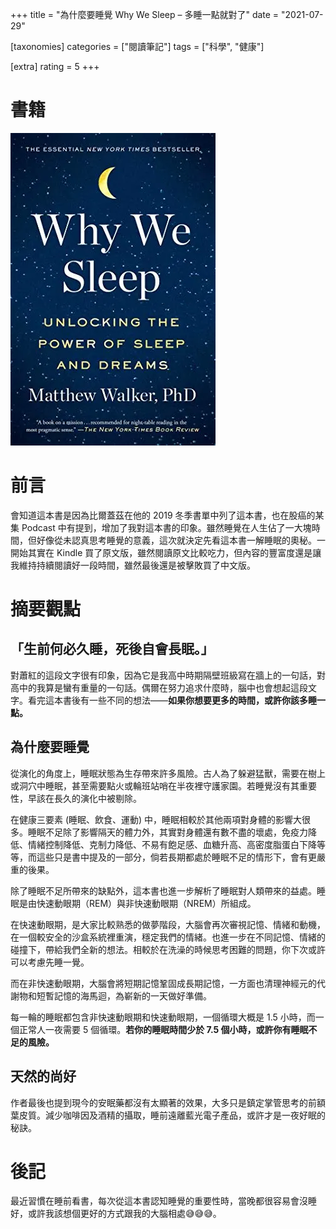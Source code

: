 +++
title = "為什麼要睡覺 Why We Sleep – 多睡一點就對了"
date = "2021-07-29"

[taxonomies]
categories = ["閱讀筆記"]
tags = ["科學", "健康"]

[extra]
rating = 5
+++

# 書籍

[![](why-we-sleep.webp)](https://www.goodreads.com/book/show/34466963-why-we-sleep)

# 前言

會知道這本書是因為比爾蓋茲在他的 2019 冬季書單中列了這本書，也在股癌的某集 Podcast 中有提到，增加了我對這本書的印象。雖然睡覺在人生佔了一大塊時間，但好像從未認真思考睡覺的意義，這次就決定先看這本書一解睡眠的奧秘。一開始其實在 Kindle 買了原文版，雖然閱讀原文比較吃力，但內容的豐富度還是讓我維持持續閱讀好一段時間，雖然最後還是被擊敗買了中文版。

# 摘要觀點

## 「生前何必久睡，死後自會長眠。」

對蕭紅的這段文字很有印象，因為它是我高中時期隔壁班級寫在牆上的一句話，對高中的我算是蠻有重量的一句話。偶爾在努力追求什麼時，腦中也會想起這段文字。看完這本書後有一些不同的想法——**如果你想要更多的時間，或許你該多睡一點。**

## 為什麼要睡覺

從演化的角度上，睡眠狀態為生存帶來許多風險。古人為了躲避猛獸，需要在樹上或洞穴中睡眠，甚至需要點火或輪班站哨在半夜裡守護家園。若睡覺沒有其重要性，早該在長久的演化中被剔除。

在健康三要素 (睡眠、飲食、運動) 中，睡眠相較於其他兩項對身體的影響大很多。睡眠不足除了影響隔天的體力外，其實對身體還有數不盡的壞處，免疫力降低、情緒控制降低、克制力降低、不易有飽足感、血糖升高、高密度脂蛋白下降等等，而這些只是書中提及的一部分，倘若長期都處於睡眠不足的情形下，會有更嚴重的後果。

除了睡眠不足所帶來的缺點外，這本書也進一步解析了睡眠對人類帶來的益處。睡眠是由快速動眼期（REM）與非快速動眼期（NREM）所組成。

在快速動眼期，是大家比較熟悉的做夢階段，大腦會再次審視記憶、情緒和動機，在一個較安全的沙盒系統裡重演，穩定我們的情緒。也進一步在不同記憶、情緒的碰撞下，帶給我們全新的想法。相較於在洗澡的時候思考困難的問題，你下次或許可以考慮先睡一覺。

而在非快速動眼期，大腦會將短期記憶鞏固成長期記憶，一方面也清理神經元的代謝物和短暫記憶的海馬迴，為嶄新的一天做好準備。

每一輪的睡眠都包含非快速動眼期和快速動眼期，一個循環大概是 1.5 小時，而一個正常人一夜需要 5 個循環。**若你的睡眠時間少於 7.5 個小時，或許你有睡眠不足的風險。**

## 天然的尚好

作者最後也提到現今的安眠藥都沒有太顯著的效果，大多只是鎮定掌管思考的前額葉皮質。減少咖啡因及酒精的攝取，睡前遠離藍光電子產品，或許才是一夜好眠的秘訣。

# 後記

最近習慣在睡前看書，每次從這本書認知睡覺的重要性時，當晚都很容易會沒睡好，或許我該想個更好的方式跟我的大腦相處😅😅😅。
